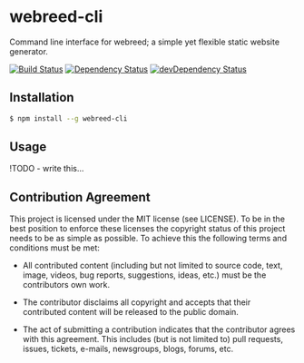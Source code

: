 # webreed-cli

Command line interface for webreed; a simple yet flexible static website generator.

[![Build Status](https://travis-ci.org/webreed/webreed-cli.svg?branch=master)](https://travis-ci.org/webreed/webreed-cli)
[![Dependency Status](https://david-dm.org/webreed/webreed-cli.svg)](https://david-dm.org/webreed/webreed-cli)
[![devDependency Status](https://david-dm.org/webreed/webreed-cli/dev-status.svg)](https://david-dm.org/webreed/webreed-cli#info=devDependencies)


## Installation

```sh
$ npm install --g webreed-cli
```


## Usage

!TODO - write this...


## Contribution Agreement

This project is licensed under the MIT license (see LICENSE). To be in the best
position to enforce these licenses the copyright status of this project needs to
be as simple as possible. To achieve this the following terms and conditions
must be met:

- All contributed content (including but not limited to source code, text,
  image, videos, bug reports, suggestions, ideas, etc.) must be the
  contributors own work.

- The contributor disclaims all copyright and accepts that their contributed
  content will be released to the public domain.

- The act of submitting a contribution indicates that the contributor agrees
  with this agreement. This includes (but is not limited to) pull requests, issues,
  tickets, e-mails, newsgroups, blogs, forums, etc.
